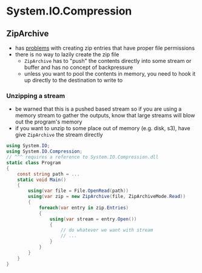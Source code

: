 # System.IO.Compression

## ZipArchive

- has [problems](https://github.com/dotnet/runtime/issues/17912) with creating zip entries that have proper file permissions
- there is no way to lazily create the zip file
  - `ZipArchive` has to "push" the contents directly into some stream or buffer and has no concept of backpressure
  - unless you want to pool the contents in memory, you need to hook it up directly to the destination to write to

### Unzipping a stream

- be warned that this is a pushed based stream so if you are using a memory stream to gather the outputs, know that large streams will blow out the program's memory
- if you want to unzip to some place out of memory (e.g. disk, s3), have give `ZipArchive` the stream directly

```cs
using System.IO;
using System.IO.Compression;
// ^^^ requires a reference to System.IO.Compression.dll
static class Program
{
    const string path = ...
    static void Main()
    {
        using(var file = File.OpenRead(path))
        using(var zip = new ZipArchive(file, ZipArchiveMode.Read))
        {
            foreach(var entry in zip.Entries)
            {
                using(var stream = entry.Open())
                {
                    // do whatever we want with stream
                    // ...
                }
            }
        }
    }
}
```

